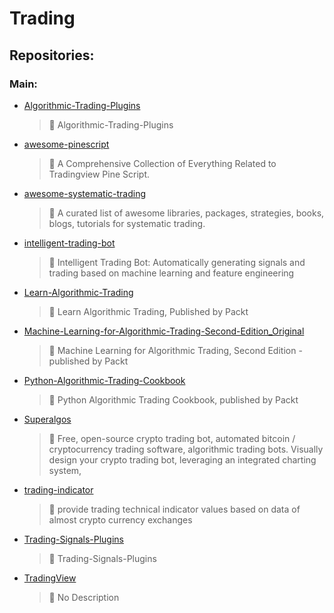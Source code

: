 # Trading

## Repositories:
### Main:
- [Algorithmic-Trading-Plugins](https://github.com/Thamielis/Algorithmic-Trading-Plugins)
	> :memo: Algorithmic-Trading-Plugins
- [awesome-pinescript](https://github.com/Thamielis/awesome-pinescript)
	> :memo: A Comprehensive Collection of Everything Related to Tradingview Pine Script. 
- [awesome-systematic-trading](https://github.com/Thamielis/awesome-systematic-trading)
	> :memo: A curated list of awesome libraries, packages, strategies, books, blogs, tutorials for systematic trading.
- [intelligent-trading-bot](https://github.com/Thamielis/intelligent-trading-bot)
	> :memo: Intelligent Trading Bot: Automatically generating signals and trading based on machine learning and feature engineering
- [Learn-Algorithmic-Trading](https://github.com/Thamielis/Learn-Algorithmic-Trading)
	> :memo: Learn Algorithmic Trading, Published by Packt
- [Machine-Learning-for-Algorithmic-Trading-Second-Edition_Original](https://github.com/Thamielis/Machine-Learning-for-Algorithmic-Trading-Second-Edition_Original)
	> :memo: Machine Learning for Algorithmic Trading, Second Edition - published by Packt
- [Python-Algorithmic-Trading-Cookbook](https://github.com/Thamielis/Python-Algorithmic-Trading-Cookbook)
	> :memo: Python Algorithmic Trading Cookbook, published by Packt
- [Superalgos](https://github.com/Thamielis/Superalgos)
	> :memo: Free, open-source crypto trading bot, automated bitcoin / cryptocurrency trading software, algorithmic trading bots. Visually design your crypto trading bot, leveraging an integrated charting system, 
- [trading-indicator](https://github.com/Thamielis/trading-indicator)
	> :memo: provide trading technical indicator values based on data of almost crypto currency exchanges
- [Trading-Signals-Plugins](https://github.com/Thamielis/Trading-Signals-Plugins)
	> :memo: Trading-Signals-Plugins
- [TradingView](https://github.com/Thamielis/TradingView)
	> :memo: No Description

